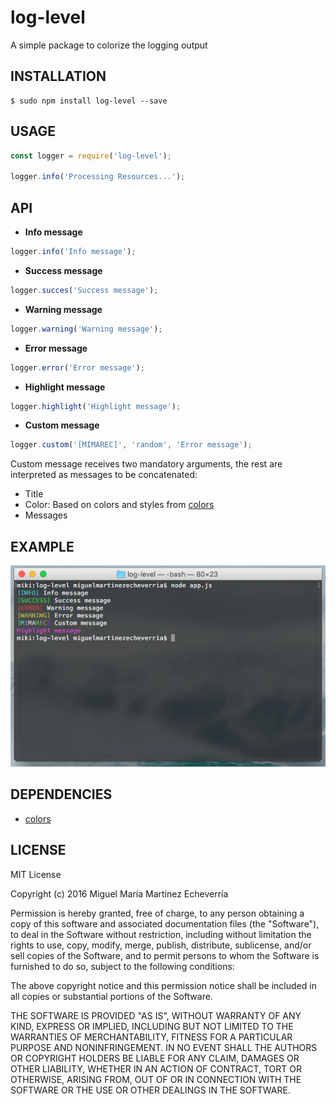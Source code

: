 # log-level

A simple package to colorize the logging output

## INSTALLATION

    $ sudo npm install log-level --save

## USAGE

```js
const logger = require('log-level');

logger.info('Processing Resources...');
```

## API

* **Info message**

```js
logger.info('Info message');
```

* **Success message**

```js
logger.succes('Success message');
```

* **Warning message**

```js
logger.warning('Warning message');
```

* **Error message**

```js
logger.error('Error message');
```

* **Highlight message**

```js
logger.highlight('Highlight message');
```

* **Custom message**

```js
logger.custom('[MIMAREC]', 'random', 'Error message');
```

Custom message receives two mandatory arguments, the rest are interpreted as messages to be concatenated:

* Title
* Color: Based on colors and styles from [colors](https://www.npmjs.com/package/colors#colors-and-styles)
* Messages


## EXAMPLE

![alt tag](https://raw.githubusercontent.com/mimarec/log-level/master/images/output.png)

## DEPENDENCIES

* [colors](https://www.npmjs.com/package/colors)

## LICENSE

MIT License

Copyright (c) 2016 Miguel María Martínez Echeverría

Permission is hereby granted, free of charge, to any person obtaining a copy
of this software and associated documentation files (the "Software"), to deal
in the Software without restriction, including without limitation the rights
to use, copy, modify, merge, publish, distribute, sublicense, and/or sell
copies of the Software, and to permit persons to whom the Software is
furnished to do so, subject to the following conditions:

The above copyright notice and this permission notice shall be included in all
copies or substantial portions of the Software.

THE SOFTWARE IS PROVIDED "AS IS", WITHOUT WARRANTY OF ANY KIND, EXPRESS OR
IMPLIED, INCLUDING BUT NOT LIMITED TO THE WARRANTIES OF MERCHANTABILITY,
FITNESS FOR A PARTICULAR PURPOSE AND NONINFRINGEMENT. IN NO EVENT SHALL THE
AUTHORS OR COPYRIGHT HOLDERS BE LIABLE FOR ANY CLAIM, DAMAGES OR OTHER
LIABILITY, WHETHER IN AN ACTION OF CONTRACT, TORT OR OTHERWISE, ARISING FROM,
OUT OF OR IN CONNECTION WITH THE SOFTWARE OR THE USE OR OTHER DEALINGS IN THE
SOFTWARE.
